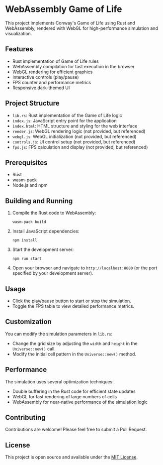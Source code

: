 # WebAssembly Game of Life

This project implements Conway's Game of Life using Rust and WebAssembly, rendered with WebGL for high-performance simulation and visualization.

## Features

- Rust implementation of Game of Life rules
- WebAssembly compilation for fast execution in the browser
- WebGL rendering for efficient graphics
- Interactive controls (play/pause)
- FPS counter and performance metrics
- Responsive dark-themed UI

## Project Structure

- `lib.rs`: Rust implementation of the Game of Life logic
- `index.js`: JavaScript entry point for the application
- `index.html`: HTML structure and styling for the web interface
- `render.js`: WebGL rendering logic (not provided, but referenced)
- `webgl.js`: WebGL initialization (not provided, but referenced)
- `controls.js`: UI control setup (not provided, but referenced)
- `fps.js`: FPS calculation and display (not provided, but referenced)

## Prerequisites

- Rust
- wasm-pack
- Node.js and npm

## Building and Running

1. Compile the Rust code to WebAssembly:
   ```
   wasm-pack build
   ```

2. Install JavaScript dependencies:
   ```
   npm install
   ```

3. Start the development server:
   ```
   npm run start
   ```

4. Open your browser and navigate to `http://localhost:8080` (or the port specified by your development server).

## Usage

- Click the play/pause button to start or stop the simulation.
- Toggle the FPS table to view detailed performance metrics.

## Customization

You can modify the simulation parameters in `lib.rs`:

- Change the grid size by adjusting the `width` and `height` in the `Universe::new()` call.
- Modify the initial cell pattern in the `Universe::new()` method.

## Performance

The simulation uses several optimization techniques:

- Double buffering in the Rust code for efficient state updates
- WebGL for fast rendering of large numbers of cells
- WebAssembly for near-native performance of the simulation logic

## Contributing

Contributions are welcome! Please feel free to submit a Pull Request.

## License

This project is open source and available under the [MIT License](LICENSE).

